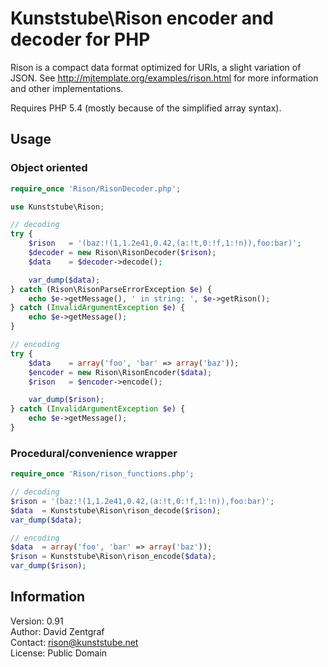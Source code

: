 Kunststube\Rison encoder and decoder for PHP
============================================

Rison is a compact data format optimized for URIs, a slight variation of JSON. See http://mjtemplate.org/examples/rison.html for more information and other implementations.

Requires PHP 5.4 (mostly because of the simplified array syntax).

Usage
-----

### Object oriented ###

```php
require_once 'Rison/RisonDecoder.php';

use Kunststube\Rison;

// decoding
try {
    $rison   = '(baz:!(1,1.2e41,0.42,(a:!t,0:!f,1:!n)),foo:bar)';
    $decoder = new Rison\RisonDecoder($rison);
    $data    = $decoder->decode();

    var_dump($data);
} catch (Rison\RisonParseErrorException $e) {
    echo $e->getMessage(), ' in string: ', $e->getRison();
} catch (InvalidArgumentException $e) {
    echo $e->getMessage();
}

// encoding
try {
    $data    = array('foo', 'bar' => array('baz'));
    $encoder = new Rison\RisonEncoder($data);
    $rison   = $encoder->encode();

    var_dump($rison);
} catch (InvalidArgumentException $e) {
    echo $e->getMessage();
}
```

### Procedural/convenience wrapper ###

```php
require_once 'Rison/rison_functions.php';

// decoding
$rison = '(baz:!(1,1.2e41,0.42,(a:!t,0:!f,1:!n)),foo:bar)';
$data  = Kunststube\Rison\rison_decode($rison);
var_dump($data);

// encoding
$data  = array('foo', 'bar' => array('baz'));
$rison = Kunststube\Rison\rison_encode($data);
var_dump($rison);
```

Information
-----------

Version: 0.91  
Author:  David Zentgraf  
Contact: rison@kunststube.net  
License: Public Domain
